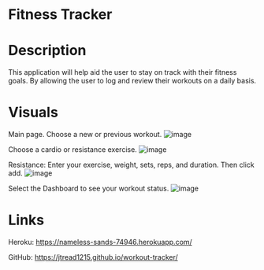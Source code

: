 # Fitness Tracker

# Description
This application will help aid the user to stay on track with their fitness goals. By allowing the user to log and review their workouts on a daily basis.

# Visuals
Main page. Choose a new or previous workout.
![image](https://user-images.githubusercontent.com/77247419/123011226-fd647200-d38d-11eb-994c-2e178adacdd2.png)

Choose a cardio or resistance exercise.
![image](https://user-images.githubusercontent.com/77247419/123011085-c9894c80-d38d-11eb-85ce-3d4c35959d41.png)

Resistance: Enter your exercise, weight, sets, reps, and duration. Then click add.
![image](https://user-images.githubusercontent.com/77247419/123011460-6e0b8e80-d38e-11eb-94a2-b49821354355.png)

Select the Dashboard to see your workout status.
![image](https://user-images.githubusercontent.com/77247419/123011636-c93d8100-d38e-11eb-9edf-a96a4b092d04.png)

# Links
Heroku: https://nameless-sands-74946.herokuapp.com/

GitHub: https://jtread1215.github.io/workout-tracker/
